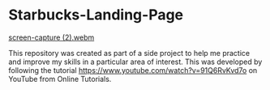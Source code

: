 # Starbucks-Landing-Page

[screen-capture (2).webm](https://user-images.githubusercontent.com/121032724/224552858-c8b0c1cc-fbb6-4677-b559-5475c26dfb27.webm)

This repository was created as part of a side project to help me practice and improve my skills in a particular area of interest. This was developed by following the tutorial https://www.youtube.com/watch?v=91Q6RvKvd7o on YouTube from Online Tutorials.
